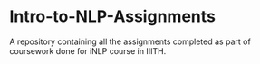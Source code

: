 # Intro-to-NLP-Assignments
A repository containing all the assignments completed as part of coursework done for iNLP course in IIITH.
